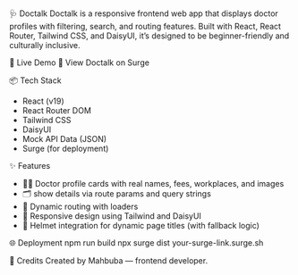🩺 Doctalk
Doctalk is a responsive frontend web app that displays doctor profiles with filtering, search, 
and routing features. Built with React, React Router, Tailwind CSS, and DaisyUI, it’s designed
 to be beginner-friendly and culturally inclusive.

 🚀 Live Demo
🔗 View Doctalk on Surge

📦 Tech Stack
- React (v19)
- React Router DOM
- Tailwind CSS
- DaisyUI
- Mock API Data (JSON)
- Surge (for deployment)

✨ Features
- 🧑‍⚕️ Doctor profile cards with real names, fees, workplaces, and images
- 🗂️ show details via route params and query strings
- 📄 Dynamic routing with loaders
- 🎨 Responsive design using Tailwind and DaisyUI
- 🧠 Helmet integration for dynamic page titles (with fallback logic)


🌐 Deployment
npm run build
npx surge dist your-surge-link.surge.sh

🙌 Credits
Created by Mahbuba — frontend developer.


